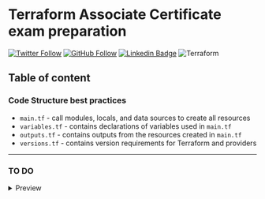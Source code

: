 #  Terraform Associate Certificate exam preparation


[![Twitter Follow](https://img.shields.io/twitter/follow/045_hamid?label=045_hamid&style=plastic&logo=twitter&color=blue)](https://twitter.com/045_hamid)
[![GitHub Follow](https://img.shields.io/github/followers/hamidgholami?label=hamidgholami&style=plastic&logo=github&color=green)](https://github.com/hamidgholami)
[![Linkedin Badge](https://img.shields.io/badge/hamid--gholami-LinkedIn-blue?logo=linkedin)](https://www.linkedin.com/in/hamid-gholami/)
![Terraform](https://img.shields.io/badge/terraform-%235835CC.svg?style=plastic&logo=terraform&logoColor=white)
## Table of content


### Code Structure best practices

- `main.tf` - call modules, locals, and data sources to create all resources
- `variables.tf` - contains declarations of variables used in `main.tf`
- `outputs.tf` - contains outputs from the resources created in `main.tf`
- `versions.tf` - contains version requirements for Terraform and providers


* * *
### TO DO
<details>
<summary> Preview </summary>

- [ ] Create a directory for each chapter of [Terraform exam review](https://learn.hashicorp.com/tutorials/terraform/associate-review).
- [ ] In the each directories should be a README.md file which is contained chapter content associated.
- [ ] Each chapter should be have some scenario with aws.
- [ ] This README.md file should use as a table of content.

</details>